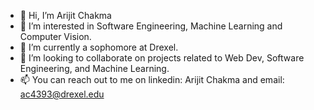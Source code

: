 - 👋 Hi, I’m  Arijit Chakma
- 👀 I’m interested in Software Engineering, Machine Learning and Computer Vision.
- 🌱 I’m currently a sophomore at Drexel.
- 💞️ I’m looking to collaborate on projects related to Web Dev, Software Engineering, and Machine Learning.
- 📫 You can reach out to me on linkedin: Arijit Chakma and email: ac4393@drexel.edu

